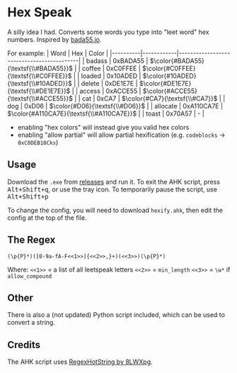 # Hex Speak
A silly idea I had. Converts some words you type into "leet word" hex numbers. Inspired by [bada55.io](http://bada55.io).

For example:
| Word     | Hex        | Color                                     |
|----------|------------|-------------------------------------------|
| badass   | 0xBADA55   | $\color{#BADA55}{\textsf{\\#BADA55}}$     |
| coffee   | 0xC0FFEE   | $\color{#C0FFEE}{\textsf{\\#C0FFEE}}$     |
| loaded   | 0x10ADED   | $\color{#10ADED}{\textsf{\\#10ADED}}$     |
| delete   | 0xDE1E7E   | $\color{#DE1E7E}{\textsf{\\#DE1E7E}}$     |
| access   | 0xACCE55   | $\color{#ACCE55}{\textsf{\\#ACCE55}}$     |
| cat      | 0xCA7      | $\color{#CA7}{\textsf{\\#CA7}}$           |
| dog      | 0xD06      | $\color{#D06}{\textsf{\\#D06}}$           |
| allocate | 0xA110CA7E | $\color{#A110CA7E}{\textsf{\\#A110CA7E}}$ |
| toast    | 0x70A57    | -                                         |

- enabling "hex colors" will instead give you valid hex colors
- enabling "allow partial" will allow partial hexification (e.g. `codeblocks` -> `0xC0DEB10Cks`)

## Usage
Download the `.exe` from [releases](https://github.com/toast-riot/hex-speak/releases/latest) and run it.
To exit the AHK script, press <kbd><kbd>Alt</kbd>+<kbd>Shift</kbd>+<kbd>q</kbd></kbd>, or use the tray icon. To temporarily pause the script, use <kbd><kbd>Alt</kbd>+<kbd>Shift</kbd>+<kbd>p</kbd></kbd>

To change the config, you will need to download `hexify.ahk`, then edit the config at the top of the file.

## The Regex
`(\p{P}*)([0-9a-fA-F<<1>>]{<<2>>,}+)(<<3>>)(\p{P}*)`

Where:
`<<1>>` = a list of all leetspeak letters
`<<2>>` = `min_length`
`<<3>>` = `\w*` if `allow_compound`

## Other
There is also a (not updated) Python script included, which can be used to convert a string.

## Credits
The AHK script uses [RegexHotString by 8LWXpg](https://github.com/8LWXpg/RegExHotstring/).